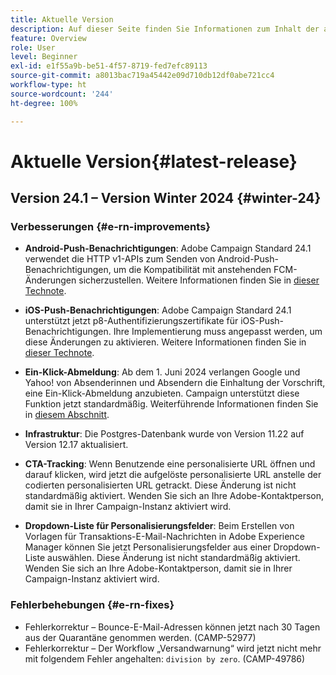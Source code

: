 ```yaml
---
title: Aktuelle Version
description: Auf dieser Seite finden Sie Informationen zum Inhalt der aktuellen Version von Campaign Standard.
feature: Overview
role: User
level: Beginner
exl-id: e1f55a9b-be51-4f57-8719-fed7efc89113
source-git-commit: a8013bac719a45442e09d710db12df0abe721cc4
workflow-type: ht
source-wordcount: '244'
ht-degree: 100%

---
```



# Aktuelle Version{#latest-release}

<!--
![Control Panel](assets/do-not-localize/cp-icon.png) **New Control Panel release**. [Learn more](https://experienceleague.adobe.com/docs/control-panel/using/release-notes.html){target="_blank"}.-->

## Version 24.1 – Version Winter 2024 {#winter-24}

### Verbesserungen {#e-rn-improvements}

* **Android-Push-Benachrichtigungen**: Adobe Campaign Standard 24.1 verwendet die HTTP v1-APIs zum Senden von Android-Push-Benachrichtigungen, um die Kompatibilität mit anstehenden FCM-Änderungen sicherzustellen. Weitere Informationen finden Sie in [dieser Technote](../../administration/using/push-technote.md).

* **iOS-Push-Benachrichtigungen**: Adobe Campaign Standard 24.1 unterstützt jetzt p8-Authentifizierungszertifikate für iOS-Push-Benachrichtigungen. Ihre Implementierung muss angepasst werden, um diese Änderungen zu aktivieren. Weitere Informationen finden Sie in [dieser Technote](../../administration/using/push-technote.md).

* **Ein-Klick-Abmeldung**: Ab dem 1. Juni 2024 verlangen Google und Yahoo! von Absenderinnen und Absendern die Einhaltung der Vorschrift, eine Ein-Klick-Abmeldung anzubieten. Campaign unterstützt diese Funktion jetzt standardmäßig. Weiterführende Informationen finden Sie in [diesem Abschnitt](../../administration/using/configuring-email-channel.md#list-of-email-smtp-parameters).

* **Infrastruktur**: Die Postgres-Datenbank wurde von Version 11.22 auf Version 12.17 aktualisiert.

* **CTA-Tracking**: Wenn Benutzende eine personalisierte URL öffnen und darauf klicken, wird jetzt die aufgelöste personalisierte URL anstelle der codierten personalisierten URL getrackt. Diese Änderung ist nicht standardmäßig aktiviert. Wenden Sie sich an Ihre Adobe-Kontaktperson, damit sie in Ihrer Campaign-Instanz aktiviert wird.

* **Dropdown-Liste für Personalisierungsfelder**: Beim Erstellen von Vorlagen für Transaktions-E-Mail-Nachrichten in Adobe Experience Manager können Sie jetzt Personalisierungsfelder aus einer Dropdown-Liste auswählen. Diese Änderung ist nicht standardmäßig aktiviert. Wenden Sie sich an Ihre Adobe-Kontaktperson, damit sie in Ihrer Campaign-Instanz aktiviert wird.

### Fehlerbehebungen {#e-rn-fixes}

* Fehlerkorrektur – Bounce-E-Mail-Adressen können jetzt nach 30 Tagen aus der Quarantäne genommen werden. (CAMP-52977)
* Fehlerkorrektur – Der Workflow „Versandwarnung“ wird jetzt nicht mehr mit folgendem Fehler angehalten: `division by zero`. (CAMP-49786)

